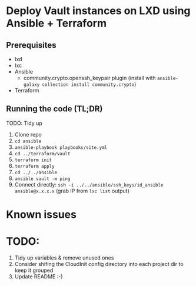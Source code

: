 # Deploy Vault instances on LXD using Ansible + Terraform

## Prerequisites

* lxd
* lxc
* Ansible
  * community.crypto.openssh_keypair plugin (install with `ansible-galaxy collection install community.crypto`)
* Terraform

## Running the code (TL;DR)

TODO: Tidy up

1. Clone repo
1. `cd ansible`
1. `ansible-playbook playbooks/site.yml`
1. `cd ../terraform/vault`
1. `terraform init`
1. `terraform apply`
1. `cd ../../ansible`
1. `ansible vault -m ping`
1. Connect directly: `ssh -i ../../ansible/ssh_keys/id_ansible ansible@x.x.x.x` (grab IP from `lxc list` output)

# Known issues

# TODO:

1. Tidy up variables & remove unused ones
1. Consider shifing the CloudInit config directory into each project dir to keep it grouped
1. Update README :-)
